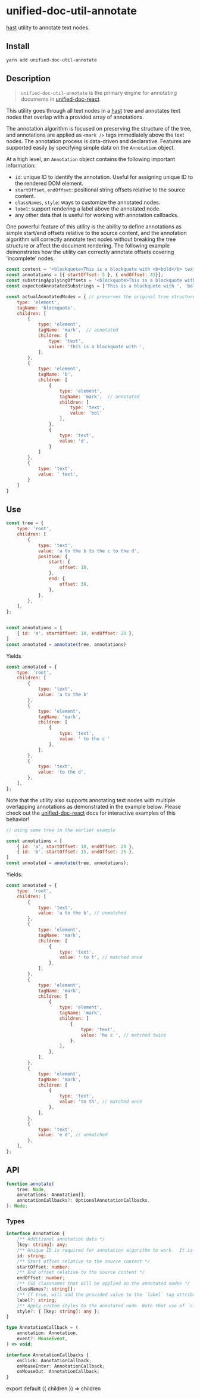 # unified-doc-util-annotate
[hast][hast] utility to annotate text nodes.


## Install
```sh
yarn add unified-doc-util-annotate
```


## Description
> `unified-doc-util-annotate` is the primary engine for annotating documents in [unified-doc-react][unified-doc-react].

This utility goes through all text nodes in a [hast][hast] tree and annotates text nodes that overlap with a provided array of annotations.

The annotation algorithm is focused on preserving the structure of the tree, and annotations are applied as `<mark />` tags immediately above the text nodes.  The annotation process is data-driven and declarative.  Features are supported easily by specifying simple data on the `Annotation` object.

At a high level, an `Annotation` object contains the following important information:
- `id`: unique ID to identify the annotation.  Useful for assigning unique ID to the rendered DOM element.
- `startOffset`, `endOffset`: positional string offsets relative to the source content.
- `classNames`, `style`: ways to customize the annotated nodes.
- `label`: support rendering a label above the annotated node.
- any other data that is useful for working with annotation callbacks.

One powerful feature of this utility is the ability to define annotations as simple start/end offsets relative to the source content, and the annotation algorithm will correctly annotate text nodes without breaking the tree structure or affect the document rendering. The following example demonstrates how the utility can correctly annotate offsets covering 'incomplete' nodes.

```js
const content = '<blockquote>This is a blockquote with <b>bold</b> text</blockquote>';
const annotations = [{ startOffset: 5 }, { endOffset: 43}];
const substringApplyingOffsets = '<blockquote>This is a blockquote with <b>bol'; // naively rendering this leads to broken trees
const expectedAnnotatedSubstrings = ['This is a blockquote with ', 'bol']

const actualAnnotatedNodes = { // preserves the original tree structure
	type: 'element',
	tagName: 'blockquote',
	children: [
		{
			type: 'element',
			tagName: 'mark',  // annotated
			children: [
				type: 'text',
				value: 'This is a blockquote with ',
			],
		},
		{
			type: 'element',
			tagName: 'b',
			children: [
				{
					type: 'element',
					tagName: 'mark',  // annotated
					children: [
						type: 'text',
						value: 'bol'
					],
				},
				{
					type: 'text',
					value: 'd',
				}
			]
		},
		{
			type: 'text',
			value: ' text',
		}
	]
}
```


## Use
```js
const tree = {
	type: 'root',
	children: [
		{
			type: 'text',
			value: 'a to the b to the c to the d',
			position: {
				start: {
					offset: 10,
				},
				end: {
					offset: 38,
				},
			},
		},
	],
};


const annotations = [
	{ id: 'a', startOffset: 10, endOffset: 20 },
]
const annotated = annotate(tree, annotations)
```

Yields
```js
const annotated = {
	type: 'root',
	children: [
		{
			type: 'text',
			value: 'a to the b'
		},
		{
			type: 'element',
			tagName: 'mark',
			children: [
				{
					type: 'text',
					value: ' to the c '
				},
			],
		},
		{
			type: 'text',
			value: 'to the d',
		},
	],
};
```


Note that the utility also supports annotating text nodes with multiple overlapping annotations as demonstrated in the example below.  Please check out the [unified-doc-react][unified-doc-react] docs for interactive examples of this behavior!

```js
// using same tree in the earlier example

const annotations = [
	{ id: 'a', startOffset: 10, endOffset: 20 },
	{ id: 'b', startOffset: 15, endOffset: 25 },
]
const annotated = annotate(tree, annotations);
```

Yields:
```js
const annotated = {
	type: 'root',
	children: [
		{
			type: 'text',
			value: 'a to the b', // unmatched
		},
		{
			type: 'element',
			tagName: 'mark',
			children: [
				{
					type: 'text',
					value: ' to t', // matched once
				},
			],
		},
		{
			type: 'element',
			tagName: 'mark',
			children: [
				{
					type: 'element',
					tagName: 'mark',
					children: [
						{
							type: 'text',
							value: 'he c ', // matched twice
						},
					],
				},
			],
		},
		{
			type: 'element',
			tagName: 'mark',
			children: [
				{
					type: 'text',
					value: 'to th', // matched once
				},
			],
		},
		{
			type: 'text',
			value: 'e d', // unmatched
		},
	],
};
```


## API
```ts
function annotate(
	tree: Node,
	annotations: Annotation[],
	annotationCallbacks?: OptionalAnnotationCallbacks,
): Node;
```

### Types
```ts
interface Annotation {
	/** Additional annotation data */
	[key: string]: any;
	/** Unique ID is required for annotation algorithm to work.  It is also used to uniquely assign ID values to generated <mark /> nodes which is convenient for selecting the element itself. */
	id: string;
	/** Start offset relative to the source content */
	startOffset: number;
	/** End offset relative to the source content */
	endOffset: number;
	/** CSS classnames that will be applied on the annotated nodes */
	classNames?: string[];
	/** If true, will add the provided value to the `label` tag attribute.  Useful for displaying the label with custom CSS:before selectors. */
	label?: string;
	/** Apply custom styles to the annotated node. Note that use of `classNames` prop is preferred. */
	style?: { [key: string]: any };
}

type AnnotationCallback = (
	annotation: Annotation,
	event?: MouseEvent,
) => void;

interface AnnotationCallbacks {
	onClick: AnnotationCallback;
	onMouseEnter: AnnotationCallback;
	onMouseOut: AnnotationCallback;
}
```


<!-- Links -->
[hast]: https://github.com/syntax-tree/hast
[unified-doc-react]: ../unified-doc-react/readme

<!-- Hack to make importing mdx work in docz/gatsby... -->
export default ({ children }) => children
